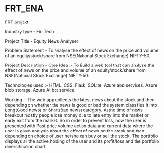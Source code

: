 # FRT_ENA
FRT project

Industry type - Fin Tech

Project Title - Equity News Analyser

Problem Statement - To analyse the effect of news on the price and volume of an equity/stock/share from NSE(National Stock                       Exchange) NIFTY-50.

Project Description - 
  Core Idea :- To Build a web tool that can analyse the effect of news on the price and volume of an equity/stock/share from     NSE(National Stock Exchange) NIFTY-50. 

  Technologies used :- HTML, CSS, Flask, SQLite, Azure app services, Azure blob storage, Azure AI bot service.

  Working :-  The web app collects the latest news about the stock and then depending on whether the news is good or bad the     system classifies it into Long(Good news) or Short(Bad news) category. At the time of news breakout mostly people lose       money due to late entry into the market or early exit from the market. So in order to prevent loss, now the user is          presented with Past price volume action data and current data where the user is given analysis about the effect of news      on the stock and then depending on choice of user he/she can buy or sell the stock. The portfolio displays all the           active holding of the user and its profit/loss and the portfolio diversification chart.


